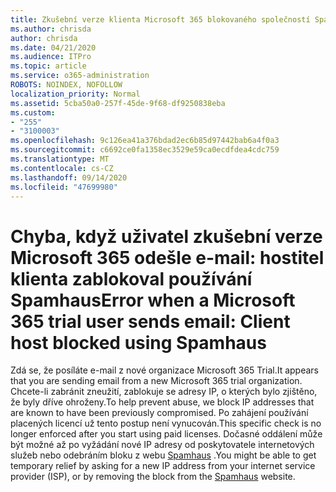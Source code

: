 ```yaml
---
title: Zkušební verze klienta Microsoft 365 blokovaného společností Spamhaus
ms.author: chrisda
author: chrisda
ms.date: 04/21/2020
ms.audience: ITPro
ms.topic: article
ms.service: o365-administration
ROBOTS: NOINDEX, NOFOLLOW
localization_priority: Normal
ms.assetid: 5cba50a0-257f-45de-9f68-df9250838eba
ms.custom:
- "255"
- "3100003"
ms.openlocfilehash: 9c126ea41a376bdad2ec6b85d97442bab6a4f0a3
ms.sourcegitcommit: c6692ce0fa1358ec3529e59ca0ecdfdea4cdc759
ms.translationtype: MT
ms.contentlocale: cs-CZ
ms.lasthandoff: 09/14/2020
ms.locfileid: "47699980"
---
```

# <a name="error-when-a-microsoft-365-trial-user-sends-email-client-host-blocked-using-spamhaus"></a><span data-ttu-id="f00c2-102">Chyba, když uživatel zkušební verze Microsoft 365 odešle e-mail: hostitel klienta zablokoval používání Spamhaus</span><span class="sxs-lookup"><span data-stu-id="f00c2-102">Error when a Microsoft 365 trial user sends email: Client host blocked using Spamhaus</span></span>

<span data-ttu-id="f00c2-103">Zdá se, že posíláte e-mail z nové organizace Microsoft 365 Trial.</span><span class="sxs-lookup"><span data-stu-id="f00c2-103">It appears that you are sending email from a new Microsoft 365 trial organization.</span></span> <span data-ttu-id="f00c2-104">Chcete-li zabránit zneužití, zablokuje se adresy IP, o kterých bylo zjištěno, že byly dříve ohroženy.</span><span class="sxs-lookup"><span data-stu-id="f00c2-104">To help prevent abuse, we block IP addresses that are known to have been previously compromised.</span></span> <span data-ttu-id="f00c2-105">Po zahájení používání placených licencí už tento postup není vynucován.</span><span class="sxs-lookup"><span data-stu-id="f00c2-105">This specific check is no longer enforced after you start using paid licenses.</span></span> <span data-ttu-id="f00c2-106">Dočasné oddálení může být možné až po vyžádání nové IP adresy od poskytovatele internetových služeb nebo odebráním bloku z webu [Spamhaus](https://go.microsoft.com/fwlink/p/?linkid=123245) .</span><span class="sxs-lookup"><span data-stu-id="f00c2-106">You might be able to get temporary relief by asking for a new IP address from your internet service provider (ISP), or by removing the block from the [Spamhaus](https://go.microsoft.com/fwlink/p/?linkid=123245) website.</span></span>
